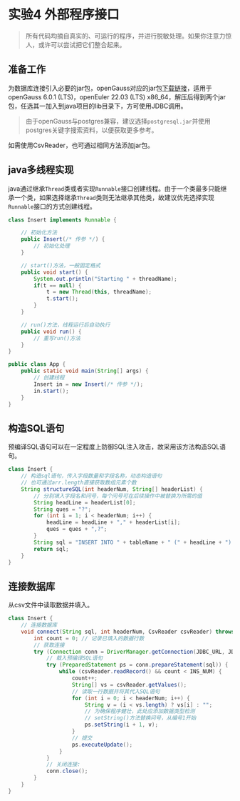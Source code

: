 # 实验4 外部程序接口

> 所有代码均摘自真实的、可运行的程序，并进行脱敏处理。如果你注意力惊人，或许可以尝试把它们整合起来。

## 准备工作

为数据库连接引入必要的jar包，openGauss对应的jar包[下载链接](https://opengauss.obs.cn-south-1.myhuaweicloud.com/6.0.1/openEuler22.03/x86/openGauss-JDBC-6.0.1.tar.gz)，适用于openGauss 6.0.1 (LTS)，openEuler 22.03 (LTS) x86_64，解压后得到两个jar包，任选其一加入到java项目的lib目录下，方可使用JDBC调用。

> 由于openGauss与postgres兼容，建议选择`postgresql.jar`并使用postgres关键字搜索资料，以便获取更多参考。

如需使用CsvReader，也可通过相同方法添加jar包。

## java多线程实现

java通过继承`Thread`类或者实现`Runnable`接口创建线程。由于一个类最多只能继承一个类，如果选择继承`Thread`类则无法继承其他类，故建议优先选择实现`Runnable`接口的方式创建线程。

```java
class Insert implements Runnable {

    // 初始化方法
    public Insert(/* 传参 */) {
        // 初始化处理
    }

    // start()方法，一般固定格式
    public void start() {
        System.out.println("Starting " + threadName);
        if(t == null) {
            t = new Thread(this, threadName);
            t.start();
        }
    }

    // run()方法，线程运行后自动执行
    public void run() {
        // 重写run()方法
    }
}

public class App {
    public static void main(String[] args) {
        // 创建线程
        Insert in = new Insert(/* 传参 */);
        in.start();
    }
}
```

## 构造SQL语句

预编译SQL语句可以在一定程度上防御SQL注入攻击，故采用该方法构造SQL语句。

```java
class Insert {
    // 构造sql语句，传入字段数量和字段名称，动态构造语句
    // 也可通过arr.length直接获取数组元素个数
    String structureSQL(int headerNum, String[] headerList) {
        // 分别填入字段名和问号，每个问号可在后续操作中被替换为所需的值
        String headLine = headerList[0];
        String ques = "?";
        for (int i = 1; i < headerNum; i++) {
            headLine = headLine + "," + headerList[i];
            ques = ques + ",?";
        }
        String sql = "INSERT INTO " + tableName + " (" + headLine + ") VALUES (" + ques + ")";
        return sql;
    }
}
```

## 连接数据库

从csv文件中读取数据并填入。

```java
class Insert {
    // 连接数据库
    void connect(String sql, int headerNum, CsvReader csvReader) throws Exception {
        int count = 0; // 记录已填入的数据行数
        // 获取连接
        try (Connection conn = DriverManager.getConnection(JDBC_URL, JDBC_USER, JDBC_PASSWORD)) {
            // 载入预编译SQL语句
            try (PreparedStatement ps = conn.prepareStatement(sql)) {
                while (csvReader.readRecord() && count < INS_NUM) {
                    count++;
                    String[] vs = csvReader.getValues();
                    // 读取一行数据并将其代入SQL语句
                    for (int i = 0; i < headerNum; i++) {
                        String v = (i < vs.length) ? vs[i] : "";
                        // 为确保程序健壮，此处应添加数据类型检测
                        // setString()方法替换问号，从编号1开始
                        ps.setString(i + 1, v);
                    }
                    // 提交
                    ps.executeUpdate();
                }
            }
            // 关闭连接:
            conn.close();
        }
    }
}
```
